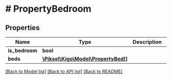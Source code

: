 # # PropertyBedroom

## Properties

Name | Type | Description | Notes
------------ | ------------- | ------------- | -------------
**is_bedroom** | **bool** |  | [optional] 
**beds** | [**\Piksel\Kigo\Model\PropertyBed[]**](PropertyBed.md) |  | [optional] 

[[Back to Model list]](../../README.md#documentation-for-models) [[Back to API list]](../../README.md#documentation-for-api-endpoints) [[Back to README]](../../README.md)


